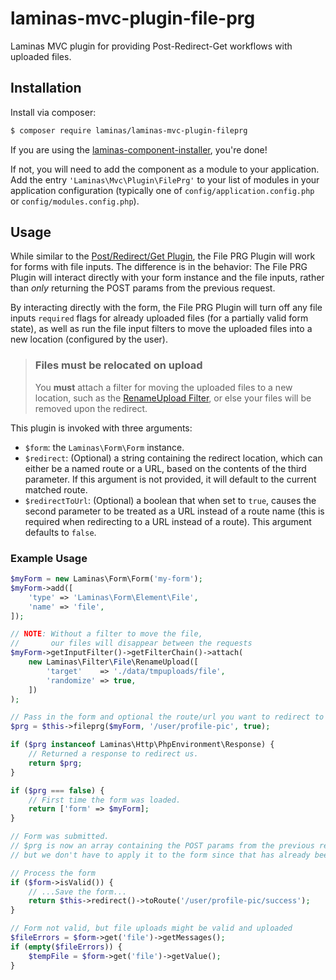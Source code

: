 # laminas-mvc-plugin-file-prg

Laminas MVC plugin for providing Post-Redirect-Get workflows with uploaded files.

## Installation

Install via composer:

```bash
$ composer require laminas/laminas-mvc-plugin-fileprg
```

If you are using the [laminas-component-installer](https://docs.laminas.dev/laminas-component-installer/),
you're done!

If not, you will need to add the component as a module to your
application. Add the entry `'Laminas\Mvc\Plugin\FilePrg'` to
your list of modules in your application configuration (typically
one of `config/application.config.php` or `config/modules.config.php`).

## Usage

While similar to the [Post/Redirect/Get Plugin](https://docs.laminas.dev/laminas-mvc-plugin-prg/),
the File PRG Plugin will work for forms with file inputs.
The difference is in the behavior: The File PRG Plugin will interact
directly with your form instance and the file inputs, rather than
_only_ returning the POST params from the previous request.

By interacting directly with the form, the File PRG Plugin will turn off any
file inputs `required` flags for already uploaded files (for a partially valid
form state), as well as run the file input filters to move the uploaded files
into a new location (configured by the user).

> ### Files must be relocated on upload</h3>
>
> You __must__ attach a filter for moving the uploaded files to a new location, such as the
> [RenameUpload Filter](https://docs.laminas.dev/laminas-filter/file/#renameupload),
> or else your files will be removed upon the redirect.

This plugin is invoked with three arguments:

- `$form`: the `Laminas\Form\Form` instance.
- `$redirect`: (Optional) a string containing the redirect
  location, which can either be a named route or a URL, based on the
  contents of the third parameter. If this argument is not provided, it
  will default to the current matched route.
- `$redirectToUrl`: (Optional) a boolean that when set to
  `true`, causes the second parameter to be treated as a URL
  instead of a route name (this is required when redirecting to a URL
  instead of a route). This argument defaults to
  `false`.

### Example Usage

```php
$myForm = new Laminas\Form\Form('my-form');
$myForm->add([
    'type' => 'Laminas\Form\Element\File',
    'name' => 'file',
]);

// NOTE: Without a filter to move the file,
//       our files will disappear between the requests
$myForm->getInputFilter()->getFilterChain()->attach(
    new Laminas\Filter\File\RenameUpload([
        'target'    => './data/tmpuploads/file',
        'randomize' => true,
    ])
);

// Pass in the form and optional the route/url you want to redirect to after the POST
$prg = $this->fileprg($myForm, '/user/profile-pic', true);

if ($prg instanceof Laminas\Http\PhpEnvironment\Response) {
    // Returned a response to redirect us.
    return $prg;
}

if ($prg === false) {
    // First time the form was loaded.
    return ['form' => $myForm];
}

// Form was submitted.
// $prg is now an array containing the POST params from the previous request,
// but we don't have to apply it to the form since that has already been done.

// Process the form
if ($form->isValid()) {
    // ...Save the form...
    return $this->redirect()->toRoute('/user/profile-pic/success');
}

// Form not valid, but file uploads might be valid and uploaded
$fileErrors = $form->get('file')->getMessages();
if (empty($fileErrors)) {
    $tempFile = $form->get('file')->getValue();
}
```
